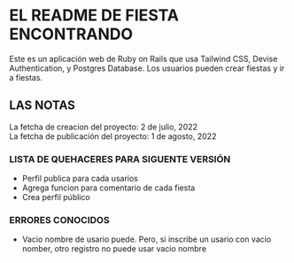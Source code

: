 # EL README DE FIESTA ENCONTRANDO

Este es un aplicación web de Ruby on Rails que usa Tailwind CSS, Devise Authentication, y Postgres Database. Los usuarios pueden crear fiestas y ir a fiestas.

## LAS NOTAS ##

La fetcha de creacion del proyecto:  2 de julio, 2022<br>
La fetcha de publicación del proyecto: 1 de agosto, 2022

### LISTA DE QUEHACERES PARA SIGUENTE VERSIÓN
- Perfil publica para cada usarios
- Agrega funcion para comentario de cada fiesta
- Crea perfil público

### ERRORES CONOCIDOS
- Vacio nombre de usario puede.  Pero, si inscribe un usario con vacio nomber, otro registro no puede usar vacio nombre